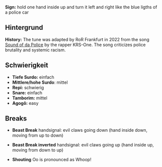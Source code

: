 **Sign:** hold one hand inside up and turn it left and right like the blue
ligths of a police car

## Hintergrund

**History:** The tune was adapted by RoR Frankfurt in 2022 from the song [Sound
of da Police](https://en.wikipedia.org/wiki/Sound_of_da_Police) by the rapper
KRS-One. The song criticizes police brutality and systemic racism.

## Schwierigkeit

* **Tiefe Surdo:** einfach
* **Mittlere/hohe Surdo**: mittel
* **Repi:** schwierig
* **Snare:** einfach
* **Tamborim:** mittel
* **Agogô:** easy

## Breaks

* **Beast Break** handsignal: evil claws going down (hand inside down, moving
  from up to down)
* **Beast Break inverted** handsignal: evil claws going up (hand inside up,
  moving from down to up)

* **Shouting** Oo is pronounced as Whoop!
